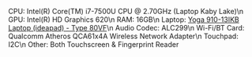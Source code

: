 CPU: Intel(R) Core(TM) i7-7500U CPU @ 2.70GHz (Laptop Kaby Lake)\n
GPU: Intel(R) HD Graphics 620\n
RAM: 16GB\n
Laptop: [Yoga 910-13IKB Laptop (ideapad) - Type 80VF](https://pcsupport.lenovo.com/sg/en/products/laptops-and-netbooks/yoga-series/yoga-910-13ikb/80vf/80vf007tus/)\n
Audio Codec: ALC299\n
Wi-Fi/BT Card: Qualcomm Atheros QCA61x4A Wireless Network Adapter\n
Touchpad: I2C\n
Other: Both Touchscreen & Fingerprint Reader